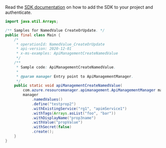 Read the [SDK documentation](https://github.com/Azure/azure-sdk-for-java/blob/azure-resourcemanager-apimanagement_1.0.0-beta.2/sdk/apimanagement/azure-resourcemanager-apimanagement/README.md) on how to add the SDK to your project and authenticate.

```java
import java.util.Arrays;

/** Samples for NamedValue CreateOrUpdate. */
public final class Main {
    /*
     * operationId: NamedValue_CreateOrUpdate
     * api-version: 2020-12-01
     * x-ms-examples: ApiManagementCreateNamedValue
     */
    /**
     * Sample code: ApiManagementCreateNamedValue.
     *
     * @param manager Entry point to ApiManagementManager.
     */
    public static void apiManagementCreateNamedValue(
        com.azure.resourcemanager.apimanagement.ApiManagementManager manager) {
        manager
            .namedValues()
            .define("testprop2")
            .withExistingService("rg1", "apimService1")
            .withTags(Arrays.asList("foo", "bar"))
            .withDisplayName("prop3name")
            .withValue("propValue")
            .withSecret(false)
            .create();
    }
}
```
